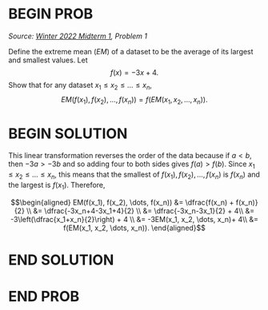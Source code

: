 # BEGIN PROB

<i>Source: [Winter 2022 Midterm 1](../wi22-midterm1/index.html), Problem 1</i>

Define the extreme mean ($EM$) of a dataset to be the average of its largest and smallest values. Let 
$$f(x)=-3x+4.$$ 
Show that for any dataset $x_1\leq x_2 \leq \dots \leq x_n$,
$$EM(f(x_1), f(x_2), \dots, f(x_n)) = f(EM(x_1, x_2, \dots, x_n)).$$ 
# BEGIN SOLUTION

This linear transformation reverses the order of the data because if $a<b$, then $-3a>-3b$ and so adding four to both sides gives $f(a)>f(b)$. Since $x_1\leq x_2 \leq \dots \leq x_n$, this means that the smallest of $f(x_1), f(x_2), \dots, f(x_n)$ is $f(x_n)$ and the largest is $f(x_1)$. Therefore, 


$$\begin{aligned} EM(f(x_1), f(x_2), \dots, f(x_n)) &= \dfrac{f(x_n) + f(x_n)}{2} \\ &= \dfrac{-3x_n+4-3x_1+4}{2} \\ &= \dfrac{-3x_n-3x_1}{2} + 4\\ &= -3\left(\dfrac{x_1+x_n}{2}\right) + 4 \\ &= -3EM(x_1, x_2, \dots, x_n)+ 4\\ &= f(EM(x_1, x_2, \dots, x_n)). \end{aligned}$$

# END SOLUTION

# END PROB